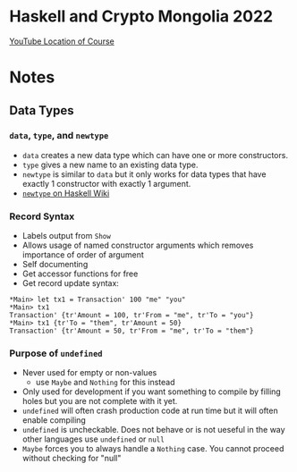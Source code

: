 # Haskell and Crypto Mongolia 2022

[YouTube Location of Course](https://www.youtube.com/playlist?list=PLJ3w5xyG4JWmBVIigNBytJhvSSfZZzfTm)

# Notes

## Data Types

### `data`, `type`, and `newtype`

- `data` creates a new data type which can have one or more constructors.
- `type` gives a new name to an existing data type.
- `newtype` is similar to `data` but it only works for data types that have exactly 1 constructor with exactly 1 argument.
- [`newtype` on Haskell Wiki](https://wiki.haskell.org/Newtype)

### Record Syntax

- Labels output from `Show`
- Allows usage of named constructor arguments which removes importance of order of argument
- Self documenting
- Get accessor functions for free
- Get record update syntax:

```ghci
*Main> let tx1 = Transaction' 100 "me" "you"
*Main> tx1
Transaction' {tr'Amount = 100, tr'From = "me", tr'To = "you"}
*Main> tx1 {tr'To = "them", tr'Amount = 50}
Transaction' {tr'Amount = 50, tr'From = "me", tr'To = "them"}
```

### Purpose of `undefined`

- Never used for empty or non-values
  - use `Maybe` and `Nothing` for this instead
- Only used for development if you want something to compile by filling holes but you are not complete with it yet.
- `undefined` will often crash production code at run time but it will often enable compiling
- `undefined` is uncheckable. Does not behave or is not ueseful in the way other languages use `undefined` or `null`
- `Maybe` forces you to always handle a `Nothing` case. You cannot proceed without checking for "null"
